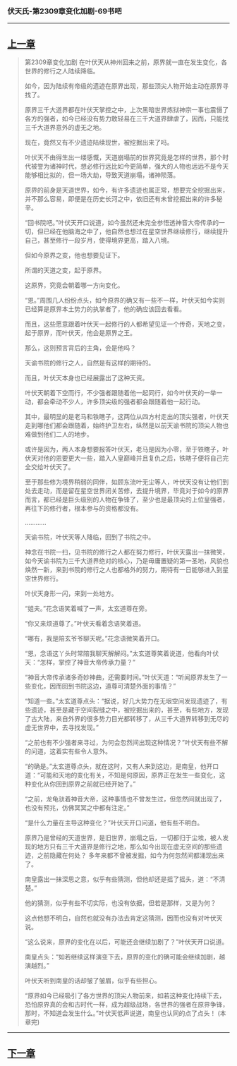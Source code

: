 ### 伏天氏-第2309章变化加剧-69书吧

--------
[上一章](./a586a14dc03751abc9d16bf6b098f6e5.md)
--------


>
>
>
>第2309章变化加剧
>在叶伏天从神州回来之前，原界就一直在发生变化，各世界的修行之人陆续降临。
>
>如今，因为陆续有帝级的遗迹在原界出现，那些顶尖人物开始主动在原界寻找了。
>
>原界三千大道界都在叶伏天掌控之中，上次黑暗世界炼狱神宗一事也震慑了各方的强者，如今已经没有势力敢轻易在三千大道界肆虐了，因而，只能找三千大道界意外的虚无之地。
>
>现在，竟然又有不少遗迹陆续现世，被挖掘出来了吗。
>
>叶伏天不由得生出一缕感慨，天道崩塌前的世界究竟是怎样的世界，那个时代被誉为诸神时代，想必修行远比如今更简单，强大的人物也远远不是今天能够相比拟的，但一场大劫，导致天道崩塌，诸神陨落。
>
>原界的前身是天道世界，如今，有许多遗迹也属正常，想要完全挖掘出来，并不那么容易，即便是在历史长河之中，依旧还有未曾挖掘出来的许多秘辛。
>
>“回书院吧。”叶伏天开口说道，如今虽然还未完全参悟透神音大帝传承的一切，但已经在他脑海之中了，他自然也想过在星空世界继续修行，继续提升自己，甚至修行一段岁月，使得境界更高，踏入八境。
>
>但如今原界之变，他也想要见证下。
>
>所谓的天道之变，起于原界。
>
>这原界，究竟会朝着哪一方向变化。
>
>“恩。”周围几人纷纷点头，如今原界的确又有一些不一样，叶伏天如今实则已经算是原界本土势力的执掌者了，他的确应该回去看看。
>
>而且，这些愿意跟着叶伏天一起修行的人都希望见证一个传奇，天地之变，起于原界，而叶伏天，他会是原界之王。
>
>那么，这则预言背后的主角，会是他吗？
>
>天谕书院的修行之人，自然是有这样的期待的。
>
>而且，叶伏天本身也已经展露出了这种天资。
>
>叶伏天朝着下空而行，不少强者跟随着他一起同行，如今叶伏天的一举一动，都会牵动不少人，许多顶尖级的强者都会跟随着他一起行动。
>
>其中，最明显的是老马和铁瞎子，这两位从四方村走出的顶尖强者，叶伏天走到哪他们都会跟随着，始终护卫左右，纵然是以前天谕书院的顶尖人物也难做到他们二人的地步。
>
>或许是因为，两人本身想要报答叶伏天，老马是因为小零，至于铁瞎子，叶伏天对他的恩要更大一些，踏入人皇巅峰并且复仇之后，铁瞎子便将自己完全交给叶伏天了。
>
>至于那些修为境界稍弱的同伴，如顾东流叶无尘等人，叶伏天没有让他们到处去走动，而是留在星空世界闭关苦修，去提升境界，毕竟对于如今的原界而言，都已经是巨头级别的人物在争锋了，至少也是最顶尖的上位皇强者，再往下的修行者，根本参与的资格都没有。
>
>…………
>
>天谕书院，叶伏天等人降临，回到了书院之中。
>
>神念在书院一扫，见书院的修行之人都在努力修行，叶伏天露出一抹微笑，如今天谕书院为三千大道界绝对的核心，乃是毋庸置疑的第一圣地，风貌也焕然一新，来到书院的修行之人也都格外的努力，期待有一日能够进入到星空世界修行。
>
>叶伏天身形一闪，来到一处地方。
>
>“姐夫。”花念语笑着喊了一声，太玄道尊在旁。
>
>“你又来烦道尊了。”叶伏天看着念语笑着道。
>
>“哪有，我是陪玄爷爷聊天呢。”花念语微笑着开口。
>
>“恩，念语这丫头时常陪我聊天解解闷。”太玄道尊笑着说道，他看向叶伏天：“怎样，掌控了神音大帝传承力量？”
>
>“神音大帝传承诸多奇妙神曲，还需要时间。”叶伏天道：“听闻原界发生了一些变化，因而回到书院这边，道尊可清楚外面的事情？”
>
>“知道一些。”太玄道尊点头：“据说，好几大势力在无垠空间发现遗迹了，有些遗迹，甚至是藏于空间裂缝之中，被挖掘出来的，甚至，有些地方，发现了古大陆，来自外界的很多势力目光都转移了，从三千大道界转移到无尽的虚无世界中，去寻找发现。”
>
>“之前也有不少强者来寻过，为何会忽然间出现这种情况？”叶伏天有些不解的问道，这着实有些令人意外。
>
>“的确是。”太玄道尊点头，就在这时，又有人来到这边，是南皇，他开口道：“可能和天地的变化有关，不知是何原因，原界正在发生一些变化，这种变化从你回到原界之前就已经开始了。”
>
>“之前，龙龟驮着神音大帝，这种事情也不曾发生过，但忽然间就出现了，也没有预兆，仿佛冥冥之中都有注定。”
>
>“是什么力量在主导这种变化？”叶伏天开口问道，他有些不明白。
>
>原界乃是曾经的天道世界，是旧世界，崩塌之后，一切都归于尘埃，被人发现的地方只有三千大道界是修行之地，那么如今出现在虚无空间的那些遗迹，之前隐藏在何处？
>多年来都不曾被发掘，如今为何忽然间都涌现出来了。
>
>南皇露出一抹深思之意，似乎有些猜测，但他却还是摇了摇头，道：“不清楚。”
>
>他的猜测，似乎有些不切实际，也没有依据，但若是那样，又是为何？
>
>这点他想不明白，自然也就没有办法去肯定这猜测，因而也没有对叶伏天说。
>
>“这么说来，原界的变化在以后，可能还会继续加剧了？”叶伏天开口说道。
>
>南皇点头：“如若继续这样演变下去，原界的变化的确可能会继续加剧，越演越烈。”
>
>叶伏天听到南皇的话却皱了皱眉，似乎有些担心。
>
>“原界如今已经吸引了各方世界的顶尖人物前来，如若这种变化持续下去，恐怕原界真的会和古时代一样，成为超级战场，各世界的强者在原界争锋，那时，不知道会发生什么。”叶伏天低声说道，南皇也认同的点了点头！
>(本章完)
>
>

--------
[下一章](./ba007e48177b3b21b2e11bfe11cd41d9.md)
--------
